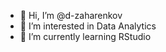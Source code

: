 - 👋 Hi, I’m @d-zaharenkov
- 👀 I’m interested in Data Analytics
- 🌱 I’m currently learning RStudio

<!---
d-zaharenkov/d-zaharenkov is a ✨ special ✨ repository because its `README.md` (this file) appears on your GitHub profile.
You can click the Preview link to take a look at your changes.
--->
